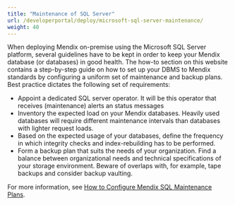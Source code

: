 ```yaml
---
title: "Maintenance of SQL Server"
url: /developerportal/deploy/microsoft-sql-server-maintenance/
weight: 40
---
```


When deploying Mendix on-premise using the Microsoft SQL Server platform, several guidelines have to be kept in order to keep your Mendix database (or databases) in good health. The how-to section on this website contains a step-by-step guide on how to set up your DBMS to Mendix standards by configuring a uniform set of maintenance and backup plans. Best practice dictates the following set of requirements:

* Appoint a dedicated SQL server operator. It will be this operator that receives (maintenance) alerts an status messages
* Inventory the expected load on your Mendix databases. Heavily used databases will require different maintenance intervals than databases with lighter request loads.
* Based on the expected usage of your databases, define the frequency in which integrity checks and index-rebuilding has to be performed.
* Form a backup plan that suits the needs of your organization. Find a balance between organizational needs and technical specifications of your storage environment. Beware of overlaps with, for example, tape backups and consider backup vaulting.

For more information, see [How to Configure Mendix SQL Maintenance Plans](/developerportal/deploy/mendix-sql-maintenance-plans/).
